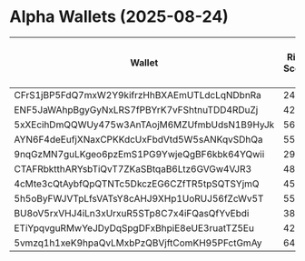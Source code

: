 # Alpha Wallets (2025-08-24)

| Wallet | Risk Score | Backtesting ROI (SOL) | Portfolio Value (USD) | SOL Balance | Farming Attempts / Total Tokens | Farming Ratio (%) | Median/Avg Risk of Last 10 Tokens | Median/Avg MC of Last 10 Tokens | Winrate (%) | ROI (%) | ROI (1D) (%) | Win Rate 1D (%) | Tokens (1D) | ROI (7D) (%) | Win Rate 7D (%) | Tokens (7D) | ROI (30D) (%) | Win Rate 30D (%) | Tokens (30D) | Realized Gains (USD) | Unrealized Gains (USD) | Median/Avg Holding Time (min) | Buy Size | Median/Avg Profit % Per Trade | Median/Avg Loss % Per Trade |
|----------|----------|----------|----------|----------|----------|----------|----------|----------|----------|----------|----------|----------|----------|----------|----------|----------|----------|----------|----------|----------|----------|----------|----------|----------|----------|
| CFrS1jBP5FdQ7mxW2Y9kifrzHhBXAEmUTLdcLqNDbnRa | 24.52 | 31.44% | $127284.54 | 39.1155 | 0 / 91 | 0.00% | 0.00/1.20 | $5.07M/$78.38M | 61.54% | 30.30% | 0.78% | 80.00% | 0 | 16.47% | 72.41% | 11 | 5601.58% | 62.96% | 63 | $464854.99 | $14028.82 | 5907.21/13478.82 | $1712.55 | 23.01%/28.66% | -32.12%/-41.42% |
| ENF5JaWAhpBgyGyNxLRS7fPBYrK7vFShtnuTDD4RDuZj | 42.67 | 21.94% | $17309.56 | 7.4636 | 0 / 60 | 0.00% | 0.00/2.30 | $980.41K/$3.79M | 50.00% | 42.94% | 7.35% | 100.00% | 1 | 9.96% | 66.67% | 1 | 39.51% | 57.45% | 31 | $5303.06 | $3.29 | 3330.15/12253.95 | $96.62 | 116.33%/284.51% | -32.84%/-36.73% |
| 5xXEcihDmQQWUy475w3AnTAojM6MZUfmbUdsN1B9HyJk | 56.16 | 13.24% | $2727.28 | 11.6202 | 1 / 45 | 2.22% | 4.00/3.80 | $125.28K/$4.80M | 53.33% | 17.96% | 0.00% | 0.00% | 0 | 84.39% | 66.67% | 5 | 133.32% | 51.22% | 41 | $1630.22 | $0.00 | 36.85/1019.45 | $156.05 | 185.22%/231.68% | -57.00%/-57.00% |
| AYN6F4deEufjXNaxCPKKdcUxFbdVtd5W5sANKqvSDhQa | 55.41 | 7.57% | $2588.54 | 6.5995 | 0 / 13 | 0.00% | 4.00/3.50 | $950.12K/$69.95M | 61.54% | 9.25% | 22.53% | 100.00% | 1 | 15.71% | 50.00% | 2 | 100.00% | 61.54% | 13 | $1297.16 | $367.69 | 126.63/1984.91 | $918.00 | -/- | -/- |
| 9nqGzMN7guLKgeo6pzEmS1PG9YwjeQgBF6kbk64YQwii | 29.22 | 1.74% | $8783.62 | 33.4029 | 0 / 21 | 0.00% | 0.00/0.40 | $18.83M/$301.21M | 61.90% | 129.23% | 25.30% | 100.00% | 1 | 25.18% | 75.00% | 1 | 38.62% | 45.45% | 7 | $17139.45 | $390.69 | 5182.76/13572.19 | $317.55 | 98.78%/1449.90% | -73.47%/-73.79% |
| CTAFRbktthARYsbTiQvT7ZKaSBtqaB6Ltz6GVGw4VJR3 | 48.86 | 1.72% | $3139.11 | 13.0302 | 0 / 40 | 0.00% | 0.00/0.40 | $1.38M/$98.57M | 62.50% | 20.41% | 0.00% | 0.00% | 0 | 0.15% | 100.00% | 1 | 780.37% | 60.00% | 12 | $13774.81 | $2631.57 | 461.61/4748.56 | $674.21 | 18.72%/25.87% | -58.51%/-45.38% |
| 4cMte3cQtAybfQpQTNTc5DkczEG6CZfTR5tpSQTSYjmQ | 45.00 | 0.17% | $21674.26 | 13.0043 | 0 / 67 | 0.00% | 0.00/2.10 | $747.56K/$7.53M | 46.27% | 15.78% | 13.46% | 85.71% | 4 | 12.68% | 50.00% | 8 | 5.22% | 45.95% | 27 | $16848.16 | $276.79 | 3287.55/14406.33 | $207.39 | 24.87%/35.39% | -30.45%/-37.73% |
| 5h5oByFWJVTpLfsVATsY8cAHJ9XHp1UoRUJ56fZcWv5T | 55.63 | 0.13% | $17723.49 | 5.7372 | 0 / 74 | 0.00% | 0.00/1.80 | $122.36K/$6.28M | 51.35% | 30.33% | 0.14% | 42.86% | 2 | 0.47% | 36.84% | 11 | 23.62% | 50.85% | 46 | $15578.38 | $153.14 | 6226.07/14385.30 | $77.46 | 32.62%/98.40% | -20.90%/-28.52% |
| BU8oV5rxVHJ4iLn3xUrxuR5STp8C7x4iFQasQfYvEbdi | 38.99 | 0.01% | $8006.80 | 39.0625 | 0 / 53 | 0.00% | 0.00/1.20 | $1.54M/$22.32M | 77.36% | 155.13% | 0.00% | 100.00% | 0 | 12.27% | 85.71% | 3 | 87.26% | 68.75% | 12 | $17750.97 | $-38.85 | 2038.77/13636.64 | $82.05 | 97.40%/355.25% | -14.74%/-23.02% |
| ETiYpqvguRMwYeJDyDqSpgDFxBhpiE8eUE3ruatTZ5Eu | 42.69 | 0.00% | $63755.61 | 179.3543 | 1 / 59 | 1.69% | 2.00/3.90 | $2.43M/$73.44M | 62.71% | 113.30% | 0.00% | 0.00% | 0 | 0.00% | 100.00% | 0 | 0.72% | 100.00% | 1 | $220354.26 | $2931.83 | 27.35/10604.05 | $850.03 | 137.48%/3910.44% | -39.90%/-45.89% |
| 5vmzq1h1xeK9hpaQvLMxbPzQBVjftComKH95PFctGmAy | 64.63 | 0.00% | $15800.82 | 77.3432 | 1 / 17 | 5.88% | 1.50/2.10 | $368.42K/$3.58M | 70.59% | 310.81% | 0.00% | 100.00% | 0 | 0.00% | 100.00% | 0 | 2.57% | 62.50% | 6 | $175520.28 | $2782.88 | 87.92/2649.92 | $2201.44 | 673.02%/635.40% | -30.71%/-30.71% |
